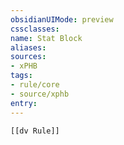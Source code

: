 ```yaml
---
obsidianUIMode: preview
cssclasses:
name: Stat Block
aliases:
sources:
- xPHB
tags:
- rule/core
- source/xphb
entry:
---
```


```meta-bind-embed
[[dv Rule]]
```